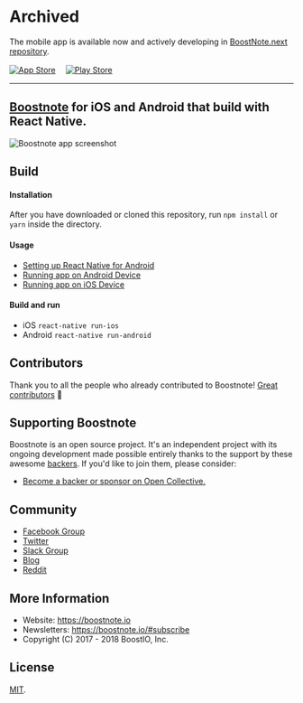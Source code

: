 # Archived

The mobile app is available now and actively developing in [BoostNote.next repository](https://github.com/BoostIO/BoostNote.next).

[![App Store](http://imgur.com/y8PTxr9.png "App Store")](https://apps.apple.com/us/app/boostnote-mobile/id1498182749)　
[![Play Store](http://imgur.com/utWa1co.png "Play Store")](https://play.google.com/store/apps/details?id=com.boostio.boostnote)

---

## [Boostnote](https://github.com/BoostIO/Boostnote) for iOS and Android that build with React Native.

![Boostnote app screenshot](./resources/repository/app_image.png)

## Build

#### Installation
After you have downloaded or cloned this repository, run `npm install` or `yarn` inside the directory.

#### Usage
- [Setting up React Native for Android](https://facebook.github.io/react-native/docs/getting-started.html#android-development-environment)
- [Running app on Android Device](https://facebook.github.io/react-native/docs/running-on-device.html#running-your-app-on-android-devices)
- [Running app on iOS Device](https://facebook.github.io/react-native/docs/running-on-device.html#running-your-app-on-ios-devices)

#### Build and run
- iOS `react-native run-ios`
- Android `react-native run-android`

## Contributors
Thank you to all the people who already contributed to Boostnote!
[Great contributors](https://github.com/BoostIO/boostnote-mobile/graphs/contributors) :tada:

## Supporting Boostnote
Boostnote is an open source project. It's an independent project with its ongoing development made possible entirely thanks to the support by these awesome [backers](https://github.com/BoostIO/Boostnote/blob/master/Backers.md). If you'd like to join them, please consider:
- [Become a backer or sponsor on Open Collective.](https://opencollective.com/boostnoteio)

## Community
- [Facebook Group](https://www.facebook.com/groups/boostnote/)
- [Twitter](https://twitter.com/boostnoteapp)
- [Slack Group](https://join.slack.com/t/boostnote-group/shared_invite/enQtMzkxOTk4ODkyNzc0LThkNmMzY2VlZjVhYTNiYjE5YjQyZGVjNTJlYTY1OGMyZTFjNGU5YTUyYjUzOWZhYTU4OTVlNDYyNDFjYWMzNDM)
- [Blog](https://boostlog.io/tags/boostnote)
- [Reddit](https://www.reddit.com/r/Boostnote/)

## More Information
* Website: https://boostnote.io
* Newsletters: https://boostnote.io/#subscribe
* Copyright (C) 2017 - 2018 BoostIO, Inc.

## License
[MIT](https://github.com/BoostIO/boostnote-mobile/blob/master/LICENSE).
